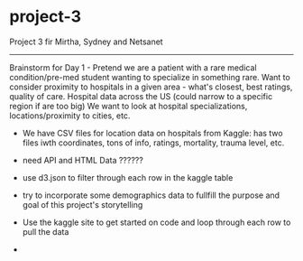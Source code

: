 # project-3
Project 3 fir Mirtha, Sydney and Netsanet

***********************
Brainstorm for Day 1 - 
Pretend we are a patient with a rare medical condition/pre-med student wanting to specialize in something rare. Want to consider proximity to 
hospitals in a given area - what's closest, best ratings, quality of care. 
Hospital data across the US (could narrow to a specific region if are too big) 
We want to look at hospital specializations, locations/proximity to cities, etc. 

* We have CSV files for location data on hospitals from Kaggle: 
has two files iwth coordinates, tons of info, ratings, mortality, trauma level, etc.

* need API and HTML Data ??????
* use d3.json to filter through each row in the kaggle table
* try to incorporate some demographics data to fullfill the purpose and goal of this project's storytelling
* Use the kaggle site to get started on code and loop through each row to pull the data
* 
